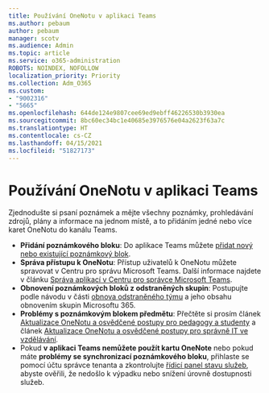 ```yaml
---
title: Používání OneNotu v aplikaci Teams
ms.author: pebaum
author: pebaum
manager: scotv
ms.audience: Admin
ms.topic: article
ms.service: o365-administration
ROBOTS: NOINDEX, NOFOLLOW
localization_priority: Priority
ms.collection: Adm_O365
ms.custom:
- "9002316"
- "5665"
ms.openlocfilehash: 644de124e9807cee69ed9ebff46226530b3930ea
ms.sourcegitcommit: 8bc60ec34bc1e40685e3976576e04a2623f63a7c
ms.translationtype: HT
ms.contentlocale: cs-CZ
ms.lasthandoff: 04/15/2021
ms.locfileid: "51827173"
---
```

# <a name="using-onenote-in-teams"></a>Používání OneNotu v aplikaci Teams

Zjednodušte si psaní poznámek a mějte všechny poznámky, prohledávání zdrojů, plány a informace na jednom místě, a to přidáním jedné nebo více karet OneNotu do kanálu Teams.

- **Přidání poznámkového bloku**: Do aplikace Teams můžete [přidat nový nebo existující poznámkový blok](https://support.microsoft.com/office/add-a-onenote-notebook-to-teams-0ec78cc3-ba3b-4279-a88e-aa40af9865c2).
- **Správa přístupu k OneNotu**: Přístup uživatelů k OneNotu můžete spravovat v Centru pro správu Microsoft Teams. Další informace najdete v článku [Správa aplikací v Centru pro správce Microsoft Teams](https://docs.microsoft.com/MicrosoftTeams/manage-apps).
- **Obnovení poznámkových bloků z odstraněných skupin**: Postupujte podle návodu v části [obnova odstraněného týmu](https://docs.microsoft.com/microsoftteams/archive-or-delete-a-team#restore-a-deleted-team) a jeho obsahu obnovením skupin Microsoftu 365.
- **Problémy s poznámkovým blokem předmětu**: Přečtěte si prosím článek [Aktualizace OneNotu a osvědčené postupy pro pedagogy a studenty](https://support.office.com/article/onenote-update-and-best-practices-for-educators-and-students-dde775f0-8b06-4263-8b54-1e9ddc3dd146) a článek [Aktualizace OneNotu a osvědčené postupy pro správně IT ve vzdělávání](https://support.office.com/article/onenote-update-and-best-practices-for-it-admins-in-education-9d78f2b2-5e25-4288-b597-b4ba463c7b46).
- Pokud **v aplikaci Teams nemůžete použít kartu OneNote** nebo pokud máte **problémy se synchronizací poznámkového bloku**, přihlaste se pomocí účtu správce tenanta a zkontrolujte [řídicí panel stavu služeb](https://docs.microsoft.com/office365/enterprise/view-service-health), abyste ověřili, že nedošlo k výpadku nebo snížení úrovně dostupnosti služeb.
